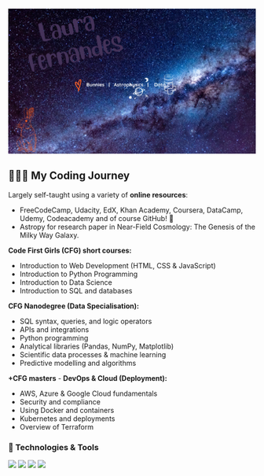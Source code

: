![](images/Github_banner.png)

## 👩🏻‍💻 My Coding Journey

Largely self-taught using a variety of **online resources**: 
- FreeCodeCamp, Udacity, EdX, Khan Academy, Coursera, DataCamp, Udemy, Codeacademy and of course GitHub! :100:
- Astropy for research paper in Near-Field Cosmology: The Genesis of the Milky Way Galaxy.  

**Code First Girls (CFG) short courses:**
   * Introduction to Web Development (HTML, CSS & JavaScript)
   * Introduction to Python Programming
   * Introduction to Data Science
   * Introduction to SQL and databases
   
**CFG Nanodegree (Data Specialisation):**
*  SQL syntax, queries, and logic operators
*  APIs and integrations
*  Python programming
*  Analytical libraries (Pandas, NumPy, Matplotlib)
*  Scientific data processes & machine learning
*  Predictive modelling and algorithms

**+CFG masters** - **DevOps & Cloud (Deployment):**
  * AWS, Azure & Google Cloud fundamentals
  * Security and compliance
  * Using Docker and containers
  * Kubernetes and deployments
  * Overview of Terraform

### 🔧 Technologies & Tools
![](https://img.shields.io/badge/Tools-Topcat-informational?style=social&logo=cat&logoColor=white&color=002F6C)
![](https://img.shields.io/badge/Code-Python-informational?style=social&logo=python&logoColor=black&color=002F6C)
![](https://img.shields.io/badge/Code-Astropy-informational?style=social&logo=astropy&logoColor=white&color=002F6C)
![](https://img.shields.io/badge/Tools-MySQL-informational?style=social&logo=SQL&logoColor=white&color=002F6C)


